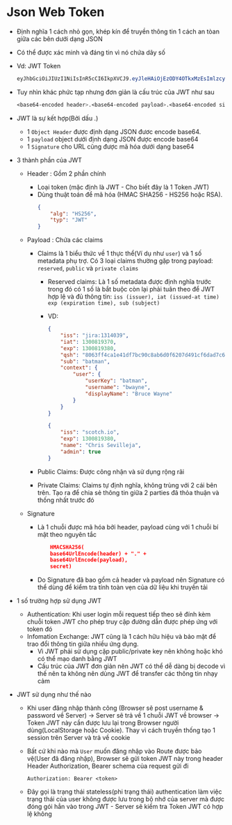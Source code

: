 # Json Web Token
- Định nghĩa 1 cách nhỏ gọn, khép kín để truyền thông tin 1 cách an tòan giữa các bên dưới dạng JSON 
- Có thể được xác minh và đáng tin vì nó chứa dãy số
- Vd: JWT Token 
    ```css 
    eyJhbGciOiJIUzI1NiIsInR5cCI6IkpXVCJ9.eyJleHAiOjEzODY4OTkxMzEsImlzcyI6ImppcmE6MTU0ODk1OTUiLCJxc2giOiI4MDYzZmY0Y2ExZTQxZGY3YmM5MGM4YWI2ZDBmNjIwN2Q0OTFjZjZkYWQ3YzY2ZWE3OTdiNDYxNGI3MTkyMmU5IiwiaWF0IjoxMzg2ODk4OTUxfQ.uKqU9dTB6gKwG6jQCuXYAiMNdfNRw98Hw_IWuA5MaMo
    ```
- Tuy nhìn khác phức tạp nhưng đơn giản là cấu trúc của JWT như sau 
    ```css
    <base64-encoded header>.<base64-encoded payload>.<base64-encoded signature>
    ```

- JWT là sự kết hợp(Bởi dấu .) 
    - 1 `Object Header` được định dạng JSON đươc encode base64.
    - 1 `payload` object dưới định dạng JSON được encode base64 
    - 1 `Signature` cho URL cũng được mã hóa dưới dạng base64 

- 3 thành phần của JWT 
    - Header : Gồm 2 phần chính 
        - Loại token (mặc định là JWT - Cho biết đây là 1 Token JWT)
        - Dùng thuật toán để mã hóa (HMAC SHA256 - HS256 hoặc RSA).
            ```json
            {
                "alg": "HS256",
                "typ": "JWT"
            }
            ```
    - Payload : Chứa các claims 
        - Claims là 1 biểu thức về 1 thực thể(Ví dụ như `user`) và 1 số metadata phụ trợ. Có 3 loại claims thường gặp trong payload: `reserved`, `public` và `private claims` 
            - Reserved claims: Là 1 số metadata được định nghĩa trước trong đó có 1 số là bắt buộc còn lại phải tuân theo để JWT hợp lệ và đủ thông tin:  `iss (issuer), iat (issued-at time) exp (expiration time), sub (subject)`
            - VD: 
                ```json
                {
                    "iss": "jira:1314039",
                    "iat": 1300819370,
                    "exp": 1300819380,
                    "qsh": "8063ff4ca1e41df7bc90c8ab6d0f6207d491cf6dad7c66ea797b4614b71922e9",
                    "sub": "batman",
                    "context": {
                        "user": {
                            "userKey": "batman",
                            "username": "bwayne",
                            "displayName": "Bruce Wayne"
                        }
                    }
                }
                ```

                ```json 
                {
                    "iss": "scotch.io",
                    "exp": 1300819380,
                    "name": "Chris Sevilleja",
                    "admin": true
                }
                ```

        - Public Claims: Được công nhận và sử dụng rộng rãi

        - Private Claims: Claims tự định nghĩa, không trùng với 2 cái bên trên. Tạo ra để chia sẻ thông tin giữa 2 parties đã thỏa thuận và thống nhất trước đó 
        
    - Signature
        - Là 1 chuỗi được mã hóa bởi header, payload cùng với 1 chuỗi bí mật theo nguyên tắc 
            ```json 
                HMACSHA256(
                base64UrlEncode(header) + "." +
                base64UrlEncode(payload),
                secret)
            ```
        - Do Signature đã bao gồm cả header và payload nên Signature có thể dùng để kiểm tra tính toàn vẹn của dữ liệu khi truyền tải 

- 1 số trường hợp sử dụng JWT 
    - Authentication: Khi user login mỗi request tiếp theo sẽ đính kèm chuỗi token JWT cho phép truy cập đường dẫn được phép ứng với token đó 
    - Infomation Exchange: JWT cũng là 1 cách hữu hiệu và bảo mật để trao đổi thông tin giữa nhiều ứng dụng. 
        - Vì JWT phải sử dụng cặp public/private key nên không hoặc khó có thể mạo danh bằng JWT  
        - Cấu trúc của JWT đơn giản nên JWT có thể dễ dàng bị decode vì thế nên ta không nên dùng JWT để transfer các thông tin nhạy cảm 
    
- JWT sử dụng như thế nào 
    - Khi user đăng nhập thành công (Browser sẽ post username & password về Server) -> Server sẽ trả về 1 chuỗi JWT về browser -> Token JWT này cần được lưu lại trong Browser người dùng(LocalStorage hoặc Cookie). Thay vì cách truyền thống tạo 1 session trên Server và trả về cookie 

    - Bất cứ khi nào mà `User` muốn đăng nhập vào Route được bảo vệ(User đã đăng nhập), Browser sẽ gửi token JWT này trong header Header Authorization, Bearer schema của request gửi đi 
        ```
        Authorization: Bearer <token>
        ```
    - Đây gọi là trạng thái stateless(phi trạng thái) authentication làm việc trạng thái của user không được lưu trong bộ nhớ của server mà được đóng gói hẳn vào trong JWT - Server sẽ kiểm tra Token JWT có hợp lệ không 